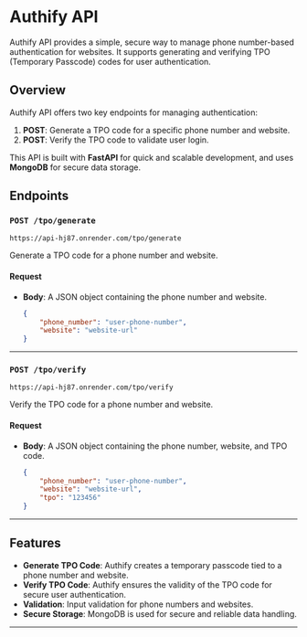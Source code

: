 # Authify API

Authify API provides a simple, secure way to manage phone number-based authentication for websites. It supports generating and verifying TPO (Temporary Passcode) codes for user authentication.

## Overview

Authify API offers two key endpoints for managing authentication:
1. **POST**: Generate a TPO code for a specific phone number and website.
2. **POST**: Verify the TPO code to validate user login.

This API is built with **FastAPI** for quick and scalable development, and uses **MongoDB** for secure data storage.

## Endpoints

### `POST /tpo/generate`
```
https://api-hj87.onrender.com/tpo/generate
```

Generate a TPO code for a phone number and website.

#### Request
- **Body**: A JSON object containing the phone number and website.
    ```json
    {
        "phone_number": "user-phone-number",
        "website": "website-url"
    }
    ```

---

### `POST /tpo/verify`
```
https://api-hj87.onrender.com/tpo/verify
```
Verify the TPO code for a phone number and website.

#### Request
- **Body**: A JSON object containing the phone number, website, and TPO code.
    ```json
    {
        "phone_number": "user-phone-number",
        "website": "website-url",
        "tpo": "123456"
    }
    ```

---

## Features
- **Generate TPO Code**: Authify creates a temporary passcode tied to a phone number and website.
- **Verify TPO Code**: Authify ensures the validity of the TPO code for secure user authentication.
- **Validation**: Input validation for phone numbers and websites.
- **Secure Storage**: MongoDB is used for secure and reliable data handling.

---
